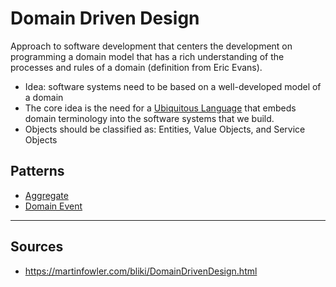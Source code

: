 # Domain Driven Design
Approach to software development that centers the development on programming a domain model that has a rich understanding of the processes and rules of a domain (definition from Eric Evans).
* Idea: software systems need to be based on a well-developed model of a domain
* The core idea is the need for a [Ubiquitous Language](ubiquitous-language) that embeds domain terminology into the software systems that we build.
* Objects should be classified as: Entities, Value Objects, and Service Objects

## Patterns
* [Aggregate](aggregate)
* [Domain Event](domain-event)

<hr>

## Sources
* https://martinfowler.com/bliki/DomainDrivenDesign.html
